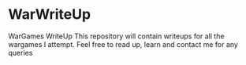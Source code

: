 # WarWriteUp
WarGames WriteUp
This repository will contain writeups for all the wargames I attempt.
Feel free to read up, learn and contact me for any queries
